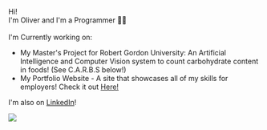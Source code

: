 Hi!<br>I'm Oliver and I'm a Programmer 👩‍💻<br><br>
I'm Currently working on: 
* My Master's Project for Robert Gordon University: An Artificial Intelligence and Computer Vision system to count carbohydrate content in foods! (See C.A.R.B.S below!)
* My Portfolio Website - A site that showcases all of my skills for employers! Check it out [Here!](https://oliversouter.com/)

I'm also on [LinkedIn](https://www.linkedin.com/in/o-souter/)!

![](https://github-readme-streak-stats.herokuapp.com/?user=o-souter&theme=radical&hide_border=false)<br/>
